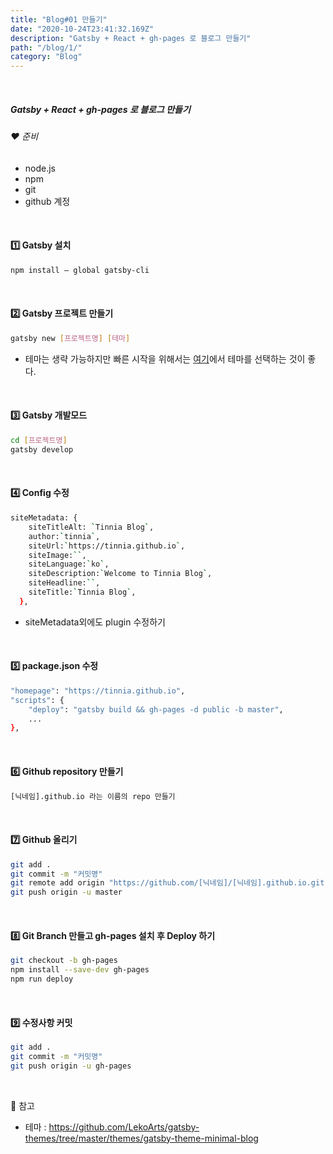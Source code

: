 ```yaml
---
title: "Blog#01 만들기"
date: "2020-10-24T23:41:32.169Z"
description: "Gatsby + React + gh-pages 로 블로그 만들기"
path: "/blog/1/"
category: "Blog"
---
```


<br />

##### Gatsby + React + gh-pages 로 블로그 만들기

###### ❤️ 준비

- node.js
- npm
- git
- github 계정

<br />

#### 1️⃣ Gatsby 설치

```bash noLineNumbers
npm install — global gatsby-cli
```

<br />

#### 2️⃣ Gatsby 프로젝트 만들기

```bash noLineNumbers
gatsby new [프로젝트명] [테마] 
```

- 테마는 생략 가능하지만 빠른 시작을 위해서는 [여기](https://www.gatsbyjs.com/starters/?v=2)에서 테마를 선택하는 것이 좋다.

<br />

#### 3️⃣ Gatsby 개발모드

```bash noLineNumbers
cd [프로젝트명]
gatsby develop 
```

<br />

#### 4️⃣ Config 수정

```bash noLineNumbers
siteMetadata: {
    siteTitleAlt: `Tinnia Blog`,
    author:`tinnia`,
    siteUrl:`https://tinnia.github.io`,
    siteImage:``,
    siteLanguage:`ko`,
    siteDescription:`Welcome to Tinnia Blog`,
    siteHeadline:``,
    siteTitle:`Tinnia Blog`,
  },
```

- siteMetadata외에도 plugin 수정하기


<br />

#### 5️⃣ package.json 수정

```bash noLineNumbers
"homepage": "https://tinnia.github.io",
"scripts": {
    "deploy": "gatsby build && gh-pages -d public -b master",
    ...
},
```

<br />

#### 6️⃣ Github repository 만들기

```bash noLineNumbers
[닉네임].github.io 라는 이름의 repo 만들기
```

<br />

#### 7️⃣ Github 올리기

```bash noLineNumbers
git add .
git commit -m "커밋명"
git remote add origin "https://github.com/[닉네임]/[닉네임].github.io.git"
git push origin -u master
```

<br />

#### 8️⃣ Git Branch 만들고 gh-pages 설치 후 Deploy 하기

```bash noLineNumbers
git checkout -b gh-pages
npm install --save-dev gh-pages
npm run deploy
```

<br />

#### 9️⃣ 수정사항 커밋

```bash noLineNumbers
git add .
git commit -m "커밋명"
git push origin -u gh-pages
```

<br />

📌 참고

- 테마 : https://github.com/LekoArts/gatsby-themes/tree/master/themes/gatsby-theme-minimal-blog

